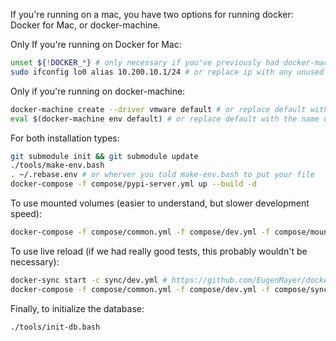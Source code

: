 If you're running on a mac, you have two options for running docker: Docker for Mac, or docker-machine.

Only If you're running on Docker for Mac:
```bash
unset ${!DOCKER_*} # only necessary if you've previously had docker-machine installed
sudo ifconfig lo0 alias 10.200.10.1/24 # or replace ip with any unused ip
```

Only if you're running on docker-machine:
```bash
docker-machine create --driver vmware default # or replace default with your choice of name
eval $(docker-machine env default) # or replace default with the name used above
```

For both installation types:
```bash
git submodule init && git submodule update
./tools/make-env.bash
. ~/.rebase.env # or wherver you told make-env.bash to put your file
docker-compose -f compose/pypi-server.yml up --build -d
```

To use mounted volumes (easier to understand, but slower development speed):
```bash
docker-compose -f compose/common.yml -f compose/dev.yml -f compose/mount.yml up --build -d
```

To use live reload (if we had really good tests, this probably wouldn't be necessary):
```bash
docker-sync start -c sync/dev.yml # https://github.com/EugenMayer/docker-sync/wiki/1.-Installation
docker-compose -f compose/common.yml -f compose/dev.yml -f compose/sync.yml up --build -d
```

Finally, to initialize the database:
```bash
./tools/init-db.bash
```
